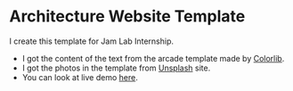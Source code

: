 # Architecture Website Template

I create this template for Jam Lab Internship.

- I got the content of the text from the arcade template made by [Colorlib](https://preview.colorlib.com/theme/arcade).
- I got the photos in the template from [Unsplash](https://unsplash.com/) site.
- You can look at live demo [here](https://aa-architecture-yigiterdev.netlify.app/).

